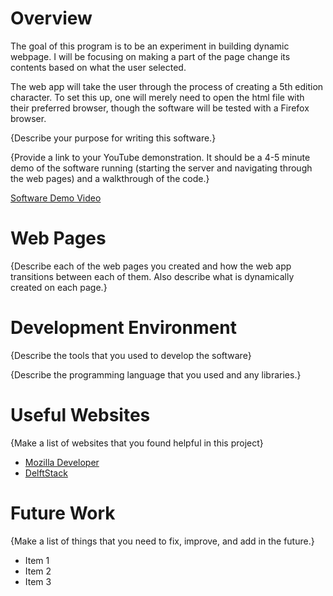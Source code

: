 # Overview

The goal of this program is to be an experiment in building dynamic webpage.
I will be focusing on making a part of the page change its contents based on
what the user selected.

The web app will take the user through the process of creating a 5th edition character.
To set this up, one will merely need to open the html file with their preferred browser,
though the software will be tested with a Firefox browser.

{Describe your purpose for writing this software.}

{Provide a link to your YouTube demonstration.  It should be a 4-5 minute demo of the software running (starting the server and navigating through the web pages) and a walkthrough of the code.}

[Software Demo Video](http://youtube.link.goes.here)

# Web Pages

{Describe each of the web pages you created and how the web app transitions between each of them.  Also describe what is dynamically created on each page.}

# Development Environment

{Describe the tools that you used to develop the software}

{Describe the programming language that you used and any libraries.}

# Useful Websites

{Make a list of websites that you found helpful in this project}
* [Mozilla Developer](https://developer.mozilla.org/en-US/docs/Web/JavaScript/Reference/Global_Objects/Math/random)
* [DelftStack](https://www.delftstack.com/howto/javascript/javascript-sum-of-array/#:~:text=Use%20the%20for%20Loop%20to%20Sum%20an%20Array%20in%20a%20JavaScript%20Array,-The%20for%20loop&text=const%20array%20%3D%20%5B1%2C%202,the%20sum%20of%20the%20array.)

# Future Work

{Make a list of things that you need to fix, improve, and add in the future.}
* Item 1
* Item 2
* Item 3